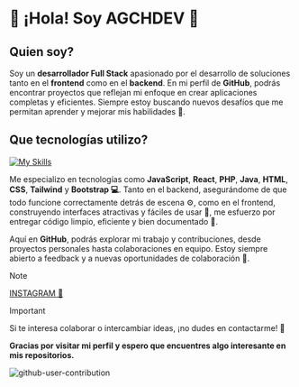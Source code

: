 # 👋 ¡Hola! Soy **AGCHDEV** 🚀

## **Quien soy?**
Soy un **desarrollador Full Stack** apasionado por el desarrollo de soluciones tanto en el **frontend** como en el **backend**. En mi perfil de **GitHub**, podrás encontrar proyectos que reflejan mi enfoque en crear aplicaciones completas y eficientes. Siempre estoy buscando nuevos desafíos que me permitan aprender y mejorar mis habilidades 🚧.

## **Que tecnologías utilizo?**

[![My Skills](https://skillicons.dev/icons?i=js,html,css,react,bootstrap,java,javascript,tailwind)](https://skillicons.dev)

Me especializo en tecnologías como **JavaScript**, **React**, **PHP**, **Java**, **HTML**, **CSS**, **Tailwind** y **Bootstrap 💻**. Tanto en el backend, asegurándome de que todo funcione correctamente detrás de escena ⚙️, como en el frontend, construyendo interfaces atractivas y fáciles de usar 🎨, me esfuerzo por entregar código limpio, eficiente y bien documentado 📝.

Aquí en **GitHub**, podrás explorar mi trabajo y contribuciones, desde proyectos personales hasta colaboraciones en equipo. Estoy siempre abierto a feedback y a nuevas oportunidades de colaboración 🤝.
>[!NOTE]
> [INSTAGRAM 📸](https://www.instagram.com/agch.obj/?locale=en_US&hl=ar)

>[!IMPORTANT]
>Si te interesa colaborar o intercambiar ideas, ¡no dudes en contactarme! 💬

**Gracias por visitar mi perfil y espero que encuentres algo interesante en mis repositorios.**

![github-user-contribution](https://github.com/user-attachments/assets/9318f177-e5ca-4e2a-aaa5-ca980763dea8)<svg viewBox="-16 -32 880 192" width="880" height="192" xmlns="http://www.w3.org/2000/svg"><desc>
Un saludo,
AGCHDEV 🌟
